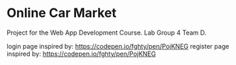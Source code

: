 # Online Car Market

Project for the Web App Development Course.
Lab Group 4 Team D.

login page inspired by: https://codepen.io/fghty/pen/PojKNEG
register page inspired by: https://codepen.io/fghty/pen/PojKNEG
